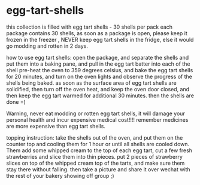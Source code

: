 # egg-tart-shells
this collection is filled with egg tart shells - 30 shells per pack
each package contains 30 shells,  as soon as a package is open, please keep it frozen in the freezer , NEVER keep egg tart shells in the fridge, else it would go modding and rotten in 2 days.

how to use egg tart shells:
open the package, and separate the shells and put them into a baking pane, and pull in the egg tart batter into each of the shell
pre-heat the oven to 359 degrees celsius, and bake the egg tart shells for 20 minutes, and turn on the oven lights and observe the progress of the shells being baked.  as soon as the surface area of egg tart shells are solidified, then turn off the oven heat, and keep the oven door closed, and then keep the egg tart warmed for additional 30 minutes. then the shells are done =)


Warning, never eat modding or rotten egg tart shells, it will damage your personal health and incur expensive medical cost!!!!
remember medicines are more expensive than egg tart shells. 

topping instruction:
take the shells out of the oven, and put them on the counter top and cooling them for 1 hour or until all shells are cooled down. 
Them add some whipped cream to the top of each egg tart, cut a few fresh strawberries and slice them into thin pieces. put 2 pieces of strawberry slices on top of the whipped cream top of the tarts, and make sure them stay there without falling. 
then take a picture and share it over wechat with the rest of your bakery showing off group ;)
